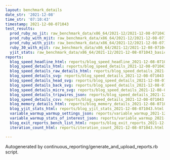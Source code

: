 ```yaml
---
layout: benchmark_details
date_str: '2021-12-08'
time_str: '07:10:43'
timestamp: 2021-12-08-071043
test_results:
  prod_ruby_no_jit: raw_benchmark_data/x86_64/2021-12/2021-12-08-071043_basic_benchmark_prod_ruby_no_jit.json
  prod_ruby_with_mjit: raw_benchmark_data/x86_64/2021-12/2021-12-08-071043_basic_benchmark_prod_ruby_with_mjit.json
  prod_ruby_with_yjit: raw_benchmark_data/x86_64/2021-12/2021-12-08-071043_basic_benchmark_prod_ruby_with_yjit.json
  ruby_30_with_mjit: raw_benchmark_data/x86_64/2021-12/2021-12-08-071043_basic_benchmark_ruby_30_with_mjit.json
  yjit_stats: raw_benchmark_data/x86_64/2021-12/2021-12-08-071043_basic_benchmark_yjit_stats.json
reports:
  blog_speed_headline_html: reports/blog_speed_headline_2021-12-08-071043.html
  blog_speed_details_html: reports/blog_speed_details_2021-12-08-071043.html
  blog_speed_details_raw_details_html: reports/blog_speed_details_2021-12-08-071043.raw_details.html
  blog_speed_details_svg: reports/blog_speed_details_2021-12-08-071043.svg
  blog_speed_details_head_svg: reports/blog_speed_details_2021-12-08-071043.head.svg
  blog_speed_details_back_svg: reports/blog_speed_details_2021-12-08-071043.back.svg
  blog_speed_details_micro_svg: reports/blog_speed_details_2021-12-08-071043.micro.svg
  blog_speed_details_tripwires_json: reports/blog_speed_details_2021-12-08-071043.tripwires.json
  blog_speed_details_csv: reports/blog_speed_details_2021-12-08-071043.csv
  blog_memory_details_html: reports/blog_memory_details_2021-12-08-071043.html
  blog_yjit_stats_html: reports/blog_yjit_stats_2021-12-08-071043.html
  variable_warmup_warmup_settings_json: reports/variable_warmup_2021-12-08-071043.warmup_settings.json
  variable_warmup_stats_of_interest_json: reports/variable_warmup_2021-12-08-071043.stats_of_interest.json
  blog_exit_reports_bench_list_html: reports/blog_exit_reports_2021-12-08-071043.bench_list.html
  iteration_count_html: reports/iteration_count_2021-12-08-071043.html

---
```

Autogenerated by continuous_reporting/generate_and_upload_reports.rb script.
